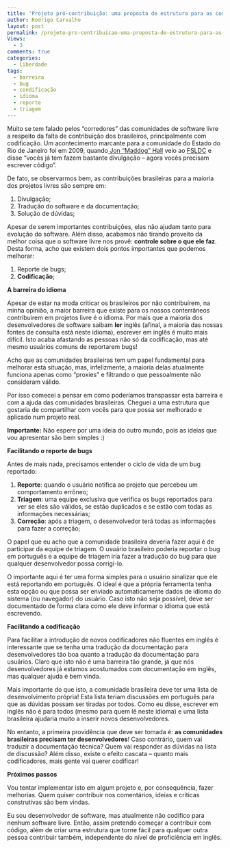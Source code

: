```yaml
---
title: 'Projeto pró-contribuição: uma proposta de estrutura para as comunidades brasileiras de software livre'
author: Rodrigo Carvalho
layout: post
permalink: /projeto-pro-contribuicao-uma-proposta-de-estrutura-para-as-comunidades-brasileiras-de-software-livre/
Views:
  - 3
comments: true
categories:
  - Liberdade
tags:
  - barreira
  - bug
  - condificação
  - idioma
  - reporte
  - triagem
---
```

Muito se tem falado pelos &#8220;corredores&#8221; das comunidades de software livre a respeito da falta de contribuição dos brasileiros, principalmente com codificação. Um acontecimento marcante para a comunidade do Estado do Rio de Janeiro foi em 2009, quando<a title="Jon &quot;Maddog&quot; Hall na Wikipédia" href="http://pt.wikipedia.org/wiki/Jon_Hall" target="_blank"> Jon &#8220;Maddog&#8221; Hall</a> veio ao <a title="Fórum de Software Livre de Duque de Caxias" href="http://forumsoftwarelivre.com.br/" target="_blank">FSLDC</a> e disse &#8220;vocês já tem fazem bastante divulgação &#8211; agora vocês precisam escrever código&#8221;.

De fato, se observarmos bem, as contribuições brasileiras para a maioria dos projetos livres são sempre em:

1.  Divulgação;
2.  Tradução do software e da documentação;
3.  Solução de dúvidas;

<div>
  Apesar de serem importantes contribuições, elas não ajudam tanto para evolução do software. Além disso, acabamos não tirando proveito da melhor coisa que o software livre nos provê: <strong>controle sobre o que ele faz</strong>. Desta forma, acho que existem dois pontos importantes que podemos melhorar:
</div>

<div>
  <ol>
    <li>
      Reporte de bugs;
    </li>
    <li>
      <strong>Codificação</strong>;
    </li>
  </ol>
  
  <p>
    <strong>A barreira do idioma</strong>
  </p>
  
  <p>
    Apesar de estar na moda criticar os brasileiros por não contribuírem, na minha opinião, a maior barreira que existe para os nossos conterrâneos contribuírem em projetos livre é o idioma. Por mais que a maioria dos desenvolvedores de software saibam <strong>ler</strong> inglês (afinal, a maioria das nossas fontes de consulta está neste idioma), escrever em inglês é muito mais difícil. Isto acaba afastando as pessoas não só da codificação, mas até mesmo usuários comuns de reportarem bugs!
  </p>
  
  <p>
    Acho que as comunidades brasileiras tem um papel fundamental para melhorar esta situação, mas, infelizmente, a maioria delas atualmente funciona apenas como &#8220;proxies&#8221; e filtrando o que pessoalmente não consideram válido.
  </p>
  
  <p>
    Por isso comecei a pensar em como poderíamos transpassar esta barreira e com a ajuda das comunidades brasileiras. Cheguei a uma estrutura que gostaria de compartilhar com vocês para que possa ser melhorado e aplicado num projeto real.
  </p>
  
  <p>
    <strong>Importante:</strong> Não espere por uma ideia do outro mundo, pois as ideias que vou apresentar são bem simples :)
  </p>
  
  <p>
    <strong>Facilitando o reporte de bugs</strong>
  </p>
  
  <p>
    Antes de mais nada, precisamos entender o ciclo de vida de um bug reportado:
  </p>
  
  <ol>
    <li>
      <strong>Reporte</strong>: quando o usuário notifica ao projeto que percebeu um comportamento errôneo;
    </li>
    <li>
      <strong>Triagem</strong>: uma equipe exclusiva que verifica os bugs reportados para ver se eles são válidos, se estão duplicados e se estão com todas as informações necessárias;
    </li>
    <li>
      <strong>Correção</strong>: após a triagem, o desenvolvedor terá todas as informações para fazer a correção;
    </li>
  </ol>
  
  <p>
    O papel que eu acho que a comunidade brasileira deveria fazer aqui é de participar da equipe de triagem. O usuário brasileiro poderia reportar o bug em português e a equipe de triagem iria fazer a tradução do bug para que qualquer desenvolvedor possa corrigí-lo.
  </p>
  
  <p>
    O importante aqui é ter uma forma simples para o usuário sinalizar que ele está reportando em português. O ideal é que a própria ferramenta tenha esta opção ou que possa ser enviado automaticamente dados de idioma do sistema (ou navegador) do usuário. Caso isto não seja possível, deve ser documentado de forma clara como ele deve informar o idioma que está escrevendo.
  </p>
  
  <p>
    <strong>Facilitando a codificação</strong>
  </p>
  
  <p>
    Para facilitar a introdução de novos codificadores não fluentes em inglês é interessante que se tenha uma tradução da documentação para desenvolvedores tão boa quanto a tradução da documentação para usuários. Claro que isto não é uma barreira tão grande, já que nós desenvolvedores já estamos acostumados com documentação em inglês, mas qualquer ajuda é bem vinda.
  </p>
  
  <p>
    Mais importante do que isto, a comunidade brasileira deve ter uma lista de desenvolvimento própria! Esta lista teriam discussões em português para que as dúvidas possam ser tiradas por todos. Como eu disse, escrever em inglês não é para todos (mesmo para quem lê neste idioma) e uma lista brasileira ajudaria muito a inserir novos desenvolvedores.
  </p>
  
  <p>
    No entanto, a primeira providência que deve ser tomada é: <strong>as comunidades brasileiras precisam ter desenvolvedores</strong>! Caso contrário, quem vai traduzir a documentação técnica? Quem vai responder as dúvidas na lista de discussão? Além disso, existe o efeito cascata &#8211; quanto mais codificadores, mais gente vai querer codificar!
  </p>
  
  <p>
    <strong>Próximos passos</strong>
  </p>
  
  <p>
    Vou tentar implementar isto em algum projeto e, por consequência, fazer melhorias. Quem quiser contribuir nos comentários, ideias e críticas construtivas são bem vindas.
  </p>
  
  <p>
    Eu sou desenvolvedor de software, mas atualmente não codifico para nenhum software livre. Então, assim pretendo começar a contribuir com código, além de criar uma estrutura que torne fácil para qualquer outra pessoa contribuir também, independente do nível de proficiência em inglês.
  </p>
</div>
